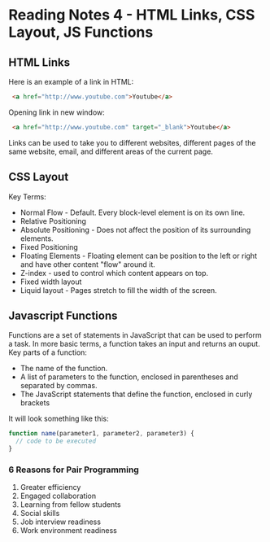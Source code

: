 # Reading Notes 4 - HTML Links, CSS Layout, JS Functions

## HTML Links

Here is an example of a link in HTML:
```html
 <a href="http://www.youtube.com">Youtube</a>
```
Opening link in new window:
```html
 <a href="http://www.youtube.com" target="_blank">Youtube</a>
```
Links can be used to take you to different websites, different pages of the same website, email, and different areas of the current page.

## CSS Layout

Key Terms:
- Normal Flow - Default. Every block-level element is on its own line.
- Relative Positioning
- Absolute Positioning - Does not affect the position of its surrounding elements.
- Fixed Positioning
- Floating Elements - Floating element can be position to the left or right and have other content "flow" around it.
- Z-index - used to control which content appears on top.
- Fixed width layout
- Liquid layout - Pages stretch to fill the width of the screen.

## Javascript Functions

Functions are a set of statements in JavaScript that can be used to perform a task. In more basic terms, a function takes an input and returns an ouput.  
Key parts of a function:
- The name of the function.
- A list of parameters to the function, enclosed in parentheses and separated by commas.
- The JavaScript statements that define the function, enclosed in curly brackets

It will look something like this:

```javascript
function name(parameter1, parameter2, parameter3) {
  // code to be executed
}
```

### 6 Reasons for Pair Programming
1. Greater efficiency
2. Engaged collaboration
3. Learning from fellow students
4. Social skills
5. Job interview readiness
6. Work environment readiness